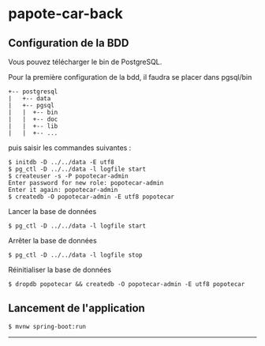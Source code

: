 # papote-car-back

## Configuration de la BDD

Vous pouvez télécharger le bin de PostgreSQL.

Pour la première configuration de la bdd, il faudra se placer dans pgsql/bin

```
+-- postgresql
|   +-- data
|   +-- pgsql
|   |  +-- bin    
|   |  +-- doc 
|   |  +-- lib
|   |  +-- ...  
```

puis saisir les commandes suivantes :

```shell script
$ initdb -D ../../data -E utf8
$ pg_ctl -D ../../data -l logfile start
$ createuser -s -P popotecar-admin
Enter password for new role: popotecar-admin
Enter it again: popotecar-admin
$ createdb -O popotecar-admin -E utf8 popotecar 
```

Lancer la base de données

```
$ pg_ctl -D ../../data -l logfile start
```
Arrêter la base de données

```
$ pg_ctl -D ../../data -l logfile stop
```

Réinitialiser la base de données

```
$ dropdb popotecar && createdb -O popotecar-admin -E utf8 popotecar
```

## Lancement de l'application

```
$ mvnw spring-boot:run
```

***
